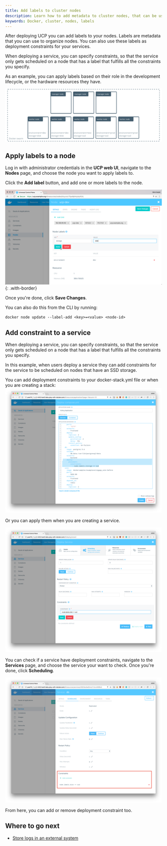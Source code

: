```yaml
---
title: Add labels to cluster nodes
description: Learn how to add metadata to cluster nodes, that can be used to specify constraints when deploying services.
keywords: Docker, cluster, nodes, labels
---
```


After deploying UCP you can add labels to your nodes. Labels are metadata that
you can use to organize nodes.
You can also use these labels as deployment constraints for your services.

When deploying a service, you can specify constraints, so that the service only
gets scheduled on a node that has a label that fulfills all the constraints
you specify.

As an example, you can apply labels based on their role in the development
lifecycle, or the hardware resources they have.

![](../../images/add-labels-to-cluster-nodes-1.svg)

## Apply labels to a node

Log in with administrator credentials in the **UCP web UI**, navigate to the
**Nodes** page, and choose the node you want to apply labels to.

Click the **Add label** button, and add one or more labels to the node.

![](../../images/add-labels-to-cluster-nodes-2.png){: .with-border}

Once you're done, click **Save Changes**.

You can also do this from the CLI by running:

```none
docker node update --label-add <key>=<value> <node-id>
```

## Add constraint to a service

When deploying a service, you can specify constraints, so that the service only
gets scheduled on a node that has a label that fulfills all the constraints
you specify.

In this example, when users deploy a service they can add constraints for the
service to be scheduled on nodes that have an SSD storage.

You can add deployment constraints to your docker-stack.yml file or when you are creating a stack:
![](../../images/use-contraints-in-stack-deployement.png)

Or you can apply them when you are creating a service.

![](../../images/add-constraint-to-service.png)

You can check if a service have deployment constraints, navigate to the **Services** page,
and choose the service your want to check.
Once you're done, click **Scheduling**.

![](../../images/check-contraints.png)

From here, you can add or remove deployment constraint too.

## Where to go next

* [Store logs in an external system](store-logs-in-an-external-system.md)
